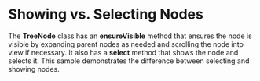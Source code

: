 Showing vs. Selecting Nodes
===========================

The __TreeNode__ class has an **ensureVisible** method that ensures the node is visible by expanding parent nodes as needed and scrolling the node into view if necessary. It also has a **select** method that shows the node and selects it. This sample demonstrates the difference between selecting and showing nodes. 